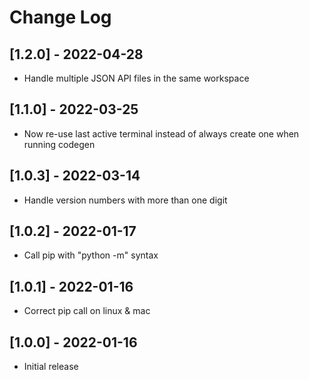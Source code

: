 # Change Log
## [1.2.0] - 2022-04-28
- Handle multiple JSON API files in the same workspace
## [1.1.0] - 2022-03-25
- Now re-use last active terminal instead of always create one when running codegen
## [1.0.3] - 2022-03-14
- Handle version numbers with more than one digit
## [1.0.2] - 2022-01-17
- Call pip with "python -m" syntax
## [1.0.1] - 2022-01-16
- Correct pip call on linux & mac
## [1.0.0] - 2022-01-16
- Initial release
